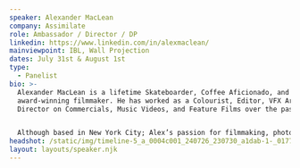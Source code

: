 ```yaml
---
speaker: Alexander MacLean
company: Assimilate
role: Ambassador / Director / DP
linkedin: https://www.linkedin.com/in/alexmaclean/
mainviewpoint: IBL, Wall Projection
dates: July 31st & August 1st
type:
  - Panelist
bio: >-
  Alexander MacLean is a lifetime Skateboarder, Coffee Aficionado, and
  award-winning filmmaker. He has worked as a Colourist, Editor, VFX Artist, and
  Director on Commercials, Music Videos, and Feature Films over the past decade.


  Although based in New York City; Alex’s passion for filmmaking, photography, and traveling has awarded him a global client base of Advertising Agencies, Technology Companies & Fortune 100 Brands. His work has been seen everywhere from Sundance to the Super Bowl.
headshot: /static/img/timeline-5_a_0004c001_240726_230730_a1dab-1-_0177.jpg
layout: layouts/speaker.njk
---
```

